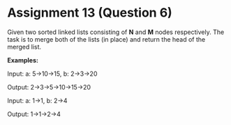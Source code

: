 # Assignment 13 (Question 6)

Given two sorted linked lists consisting of **N** and **M** nodes respectively. The task is to merge both of the lists (in place) and return the head of the merged list.

**Examples:**

Input: a: 5->10->15, b: 2->3->20

Output: 2->3->5->10->15->20

Input: a: 1->1, b: 2->4

Output: 1->1->2->4